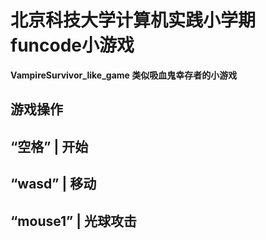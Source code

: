 # 北京科技大学计算机实践小学期funcode小游戏
**VampireSurvivor_like_game 类似吸血鬼幸存者的小游戏**
## 
## 游戏操作
“空格” | 开始
-
“wasd” | 移动
-
“mouse1” | 光球攻击
-
